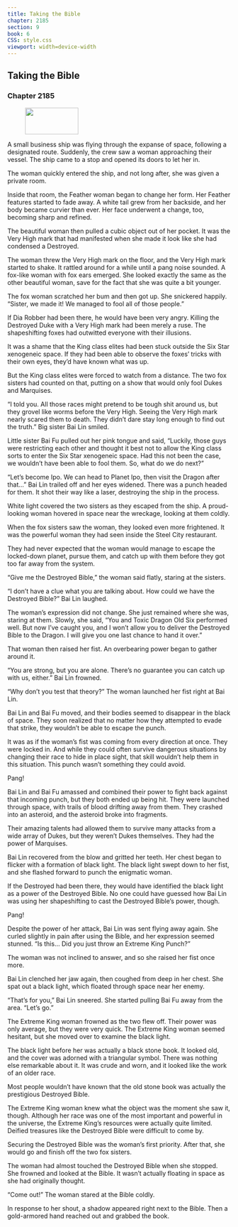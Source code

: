 ```yaml
---
title: Taking the Bible
chapter: 2185
section: 9
book: 6
CSS: style.css
viewport: width=device-width
---
```


## Taking the Bible

### Chapter 2185

<figure>
	<img src="../Images/gem.gif" alt="" id="gem" width="120" height="60" />
</figure>

A small business ship was flying through the expanse of space, following a designated route. Suddenly, the crew saw a woman approaching their vessel. The ship came to a stop and opened its doors to let her in.

The woman quickly entered the ship, and not long after, she was given a private room.

Inside that room, the Feather woman began to change her form. Her Feather features started to fade away. A white tail grew from her backside, and her body became curvier than ever. Her face underwent a change, too, becoming sharp and refined.

The beautiful woman then pulled a cubic object out of her pocket. It was the Very High mark that had manifested when she made it look like she had condensed a Destroyed.

The woman threw the Very High mark on the floor, and the Very High mark started to shake. It rattled around for a while until a pang noise sounded. A fox-like woman with fox ears emerged. She looked exactly the same as the other beautiful woman, save for the fact that she was quite a bit younger.

The fox woman scratched her bum and then got up. She snickered happily. “Sister, we made it! We managed to fool all of those people.”

If Dia Robber had been there, he would have been very angry. Killing the Destroyed Duke with a Very High mark had been merely a ruse. The shapeshifting foxes had outwitted everyone with their illusions.

It was a shame that the King class elites had been stuck outside the Six Star xenogeneic space. If they had been able to observe the foxes’ tricks with their own eyes, they’d have known what was up.

But the King class elites were forced to watch from a distance. The two fox sisters had counted on that, putting on a show that would only fool Dukes and Marquises.

“I told you. All those races might pretend to be tough shit around us, but they grovel like worms before the Very High. Seeing the Very High mark nearly scared them to death. They didn’t dare stay long enough to find out the truth.” Big sister Bai Lin smiled.

Little sister Bai Fu pulled out her pink tongue and said, “Luckily, those guys were restricting each other and thought it best not to allow the King class sorts to enter the Six Star xenogeneic space. Had this not been the case, we wouldn’t have been able to fool them. So, what do we do next?”

“Let’s become Ipo. We can head to Planet Ipo, then visit the Dragon after that…” Bai Lin trailed off and her eyes widened. There was a punch headed for them. It shot their way like a laser, destroying the ship in the process.

White light covered the two sisters as they escaped from the ship. A proud-looking woman hovered in space near the wreckage, looking at them coldly.

When the fox sisters saw the woman, they looked even more frightened. It was the powerful woman they had seen inside the Steel City restaurant.

They had never expected that the woman would manage to escape the locked-down planet, pursue them, and catch up with them before they got too far away from the system.

“Give me the Destroyed Bible,” the woman said flatly, staring at the sisters.

“I don’t have a clue what you are talking about. How could we have the Destroyed Bible?” Bai Lin laughed.

The woman’s expression did not change. She just remained where she was, staring at them. Slowly, she said, “You and Toxic Dragon Old Six performed well. But now I’ve caught you, and I won’t allow you to deliver the Destroyed Bible to the Dragon. I will give you one last chance to hand it over.”

That woman then raised her fist. An overbearing power began to gather around it.

“You are strong, but you are alone. There’s no guarantee you can catch up with us, either.” Bai Lin frowned.

“Why don’t you test that theory?” The woman launched her fist right at Bai Lin.

Bai Lin and Bai Fu moved, and their bodies seemed to disappear in the black of space. They soon realized that no matter how they attempted to evade that strike, they wouldn’t be able to escape the punch.

It was as if the woman’s fist was coming from every direction at once. They were locked in. And while they could often survive dangerous situations by changing their race to hide in place sight, that skill wouldn’t help them in this situation. This punch wasn’t something they could avoid.

Pang!

Bai Lin and Bai Fu amassed and combined their power to fight back against that incoming punch, but they both ended up being hit. They were launched through space, with trails of blood drifting away from them. They crashed into an asteroid, and the asteroid broke into fragments.

Their amazing talents had allowed them to survive many attacks from a wide array of Dukes, but they weren’t Dukes themselves. They had the power of Marquises.

Bai Lin recovered from the blow and gritted her teeth. Her chest began to flicker with a formation of black light. The black light swept down to her fist, and she flashed forward to punch the enigmatic woman.

If the Destroyed had been there, they would have identified the black light as a power of the Destroyed Bible. No one could have guessed how Bai Lin was using her shapeshifting to cast the Destroyed Bible’s power, though.

Pang!

Despite the power of her attack, Bai Lin was sent flying away again. She curled slightly in pain after using the Bible, and her expression seemed stunned. “Is this… Did you just throw an Extreme King Punch?”

The woman was not inclined to answer, and so she raised her fist once more.

Bai Lin clenched her jaw again, then coughed from deep in her chest. She spat out a black light, which floated through space near her enemy.

“That’s for you,” Bai Lin sneered. She started pulling Bai Fu away from the area. “Let’s go.”

The Extreme King woman frowned as the two flew off. Their power was only average, but they were very quick. The Extreme King woman seemed hesitant, but she moved over to examine the black light.

The black light before her was actually a black stone book. It looked old, and the cover was adorned with a triangular symbol. There was nothing else remarkable about it. It was crude and worn, and it looked like the work of an older race.

Most people wouldn’t have known that the old stone book was actually the prestigious Destroyed Bible.

The Extreme King woman knew what the object was the moment she saw it, though. Although her race was one of the most important and powerful in the universe, the Extreme King’s resources were actually quite limited. Deified treasures like the Destroyed Bible were difficult to come by.

Securing the Destroyed Bible was the woman’s first priority. After that, she would go and finish off the two fox sisters.

The woman had almost touched the Destroyed Bible when she stopped. She frowned and looked at the Bible. It wasn’t actually floating in space as she had originally thought.

“Come out!” The woman stared at the Bible coldly.

In response to her shout, a shadow appeared right next to the Bible. Then a gold-armored hand reached out and grabbed the book.